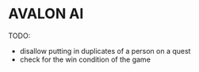 # AVALON AI

TODO:

- disallow putting in duplicates of a person on a quest
- check for the win condition of the game